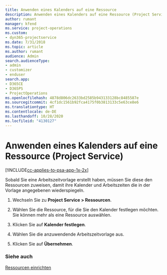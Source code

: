 ```yaml
---
title: Anwenden eines Kalenders auf eine Ressource
description: Anwenden eines Kalenders auf eine Ressource (Project Service)
author: rumant
manager: kfend
ms.service: project-operations
ms.custom:
- dyn365-projectservice
ms.date: 7/31/2018
ms.topic: article
ms.author: rumant
audience: Admin
search.audienceType:
- admin
- customizer
- enduser
search.app:
- D365CE
- D365PS
- ProjectOperations
ms.openlocfilehash: 4878d806dc2633bd2585b943133128bc8485587e
ms.sourcegitcommit: 4cf1dc1561b92fca4175f0b3813133c5e63ce8e6
ms.translationtype: HT
ms.contentlocale: de-DE
ms.lasthandoff: 10/28/2020
ms.locfileid: "4130127"
---
```

# <a name="apply-a-calendar-to-a-resource-project-service"></a>Anwenden eines Kalenders auf eine Ressource (Project Service)

[!INCLUDE[cc-applies-to-psa-app-1x-2x](../includes/cc-applies-to-psa-app-1x-2x.md)]

Sobald Sie eine Arbeitszeitvorlage erstellt haben, müssen Sie diese den Ressourcen zuweisen, damit ihre Kalender und Arbeitszeiten die in der Vorlage angegebenen wiederspiegeln.  
  
1.  Wechseln Sie zu **Project Service > Ressourcen**.  
  
2.  Wählen Sie die Ressource, für die Sie den Kalender festlegen möchten. Sie können mehr als eine Ressource auswählen.  
  
3.  Klicken Sie auf **Kalender festlegen**.  
  
4.  Wählen Sie die anzuwendende Arbeitszeitvorlage aus.  
  
5.  Klicken Sie auf **Übernehmen**.  
  
### <a name="see-also"></a>Siehe auch  
 [Ressourcen einrichten](../psa/set-up-resources.md)
